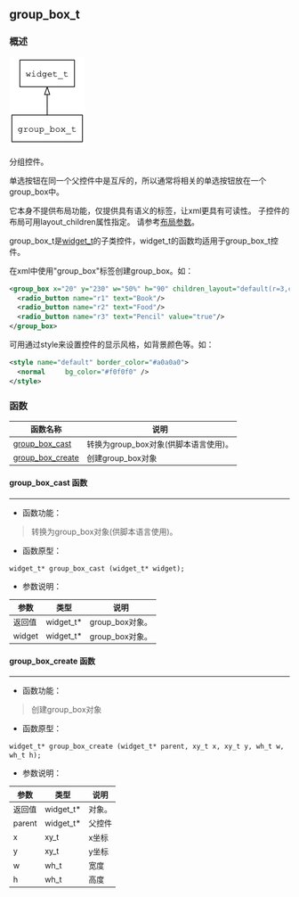 ## group\_box\_t
### 概述
![image](images/group_box_t_0.png)

 分组控件。

 单选按钮在同一个父控件中是互斥的，所以通常将相关的单选按钮放在一个group\_box中。

 它本身不提供布局功能，仅提供具有语义的标签，让xml更具有可读性。
 子控件的布局可用layout\_children属性指定。
 请参考[布局参数](https://github.com/zlgopen/awtk/blob/master/docs/layout.md)。

 group\_box\_t是[widget\_t](widget_t.md)的子类控件，widget\_t的函数均适用于group\_box\_t控件。

 在xml中使用"group\_box"标签创建group\_box。如：

 ```xml
 <group_box x="20" y="230" w="50%" h="90" children_layout="default(r=3,c=1,ym=2,s=10)" >
   <radio_button name="r1" text="Book"/>
   <radio_button name="r2" text="Food"/>
   <radio_button name="r3" text="Pencil" value="true"/>
 </group_box>
 ```

 可用通过style来设置控件的显示风格，如背景颜色等。如：

 ```xml
 <style name="default" border_color="#a0a0a0">
   <normal     bg_color="#f0f0f0" />
 </style>
 ```
### 函数
<p id="group_box_t_methods">

| 函数名称 | 说明 | 
| -------- | ------------ | 
| <a href="#group_box_t_group_box_cast">group\_box\_cast</a> | 转换为group_box对象(供脚本语言使用)。 |
| <a href="#group_box_t_group_box_create">group\_box\_create</a> | 创建group_box对象 |
#### group\_box\_cast 函数
-----------------------

* 函数功能：

> <p id="group_box_t_group_box_cast"> 转换为group_box对象(供脚本语言使用)。



* 函数原型：

```
widget_t* group_box_cast (widget_t* widget);
```

* 参数说明：

| 参数 | 类型 | 说明 |
| -------- | ----- | --------- |
| 返回值 | widget\_t* | group\_box对象。 |
| widget | widget\_t* | group\_box对象。 |
#### group\_box\_create 函数
-----------------------

* 函数功能：

> <p id="group_box_t_group_box_create"> 创建group_box对象



* 函数原型：

```
widget_t* group_box_create (widget_t* parent, xy_t x, xy_t y, wh_t w, wh_t h);
```

* 参数说明：

| 参数 | 类型 | 说明 |
| -------- | ----- | --------- |
| 返回值 | widget\_t* | 对象。 |
| parent | widget\_t* | 父控件 |
| x | xy\_t | x坐标 |
| y | xy\_t | y坐标 |
| w | wh\_t | 宽度 |
| h | wh\_t | 高度 |

